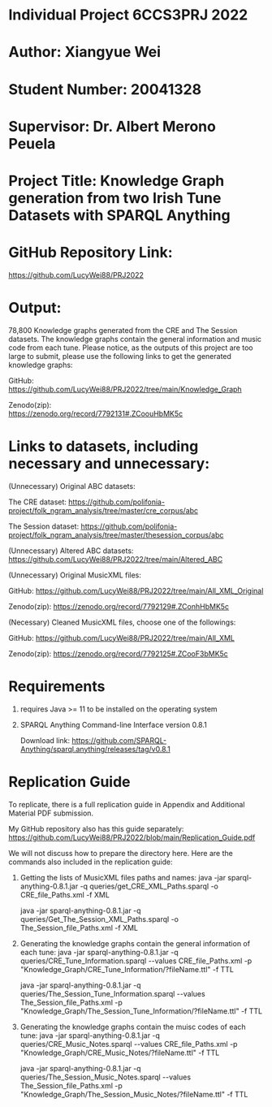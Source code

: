 # Individual Project 6CCS3PRJ 2022
# Author: Xiangyue Wei
# Student Number: 20041328
# Supervisor: Dr. Albert Merono Peuela
# Project Title: Knowledge Graph generation from two Irish Tune Datasets with SPARQL Anything
# GitHub Repository Link:   
https://github.com/LucyWei88/PRJ2022  

# Output:
78,800 Knowledge graphs generated from the CRE and The Session datasets.
The knowledge graphs contain the general information and music code from each tune.
Please notice, as the outputs of this project are too large to submit,
please use the following links to get the generated knowledge graphs:

  GitHub:  
     https://github.com/LucyWei88/PRJ2022/tree/main/Knowledge_Graph
     
  Zenodo(zip):  
     https://zenodo.org/record/7792131#.ZCoouHbMK5c

# Links to datasets, including necessary and unnecessary:
(Unnecessary) Original ABC datasets:

The CRE dataset:
    https://github.com/polifonia-project/folk_ngram_analysis/tree/master/cre_corpus/abc
    
The Session dataset:
    https://github.com/polifonia-project/folk_ngram_analysis/tree/master/thesession_corpus/abc
    

(Unnecessary) Altered ABC datasets:
    https://github.com/LucyWei88/PRJ2022/tree/main/Altered_ABC
    

(Unnecessary) Original MusicXML files:

GitHub:
    https://github.com/LucyWei88/PRJ2022/tree/main/All_XML_Original
    
Zenodo(zip):
    https://zenodo.org/record/7792129#.ZConhHbMK5c


(Necessary) Cleaned MusicXML files, choose one of the followings:

GitHub:
    https://github.com/LucyWei88/PRJ2022/tree/main/All_XML
    
Zenodo(zip):
    https://zenodo.org/record/7792125#.ZCooF3bMK5c

# Requirements
1. requires Java >= 11 to be installed on the operating system
2. SPARQL Anything Command-line Interface version 0.8.1
   
   Download link:
   https://github.com/SPARQL-Anything/sparql.anything/releases/tag/v0.8.1

# Replication Guide
To replicate, there is a full replication guide in Appendix and Additional Material PDF submission.

My GitHub repository also has this guide separately:
 https://github.com/LucyWei88/PRJ2022/blob/main/Replication_Guide.pdf
    
We will not discuss how to prepare the directory here.
Here are the commands also included in the replication guide:
1. Getting the lists of MusicXML files paths and names:
      java -jar sparql-anything-0.8.1.jar -q queries/get_CRE_XML_Paths.sparql -o CRE_file_Paths.xml -f XML

      java -jar sparql-anything-0.8.1.jar -q queries/Get_The_Session_XML_Paths.sparql -o The_Session_file_Paths.xml -f XML
2. Generating the knowledge graphs contain the general information of each tune:
      java -jar sparql-anything-0.8.1.jar -q queries/CRE_Tune_Information.sparql --values CRE_file_Paths.xml -p "Knowledge_Graph/CRE_Tune_Information/?fileName.ttl" -f TTL

      java -jar sparql-anything-0.8.1.jar -q queries/The_Session_Tune_Information.sparql --values The_Session_file_Paths.xml -p "Knowledge_Graph/The_Session_Tune_Information/?fileName.ttl" -f TTL
3. Generating the knowledge graphs contain the muisc codes of each tune:
      java -jar sparql-anything-0.8.1.jar -q queries/CRE_Music_Notes.sparql --values CRE_file_Paths.xml -p "Knowledge_Graph/CRE_Music_Notes/?fileName.ttl" -f TTL

      java -jar sparql-anything-0.8.1.jar -q queries/The_Session_Music_Notes.sparql --values The_Session_file_Paths.xml -p "Knowledge_Graph/The_Session_Music_Notes/?fileName.ttl" -f TTL
